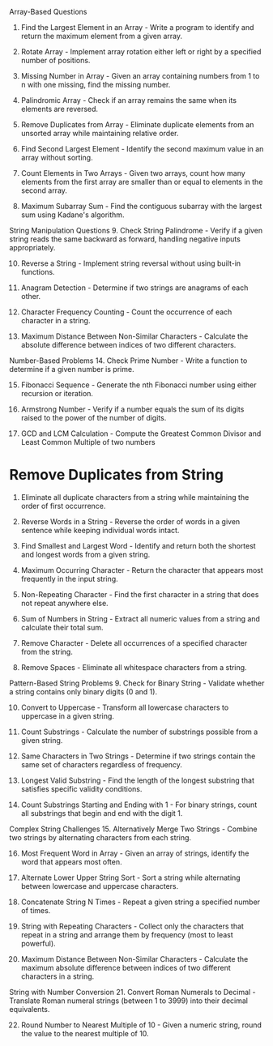 Array-Based Questions
1. Find the Largest Element in an Array - Write a program to identify and return the maximum element from a given array.​

2. Rotate Array - Implement array rotation either left or right by a specified number of positions.​

3. Missing Number in Array - Given an array containing numbers from 1 to n with one missing, find the missing number.​

4. Palindromic Array - Check if an array remains the same when its elements are reversed.​

5. Remove Duplicates from Array - Eliminate duplicate elements from an unsorted array while maintaining relative order.​

6. Find Second Largest Element - Identify the second maximum value in an array without sorting.​

7. Count Elements in Two Arrays - Given two arrays, count how many elements from the first array are smaller than or equal to elements in the second array.​

8. Maximum Subarray Sum - Find the contiguous subarray with the largest sum using Kadane's algorithm.​

String Manipulation Questions
9. Check String Palindrome - Verify if a given string reads the same backward as forward, handling negative inputs appropriately.​

10. Reverse a String - Implement string reversal without using built-in functions.​

11. Anagram Detection - Determine if two strings are anagrams of each other.​

12. Character Frequency Counting - Count the occurrence of each character in a string.​

13. Maximum Distance Between Non-Similar Characters - Calculate the absolute difference between indices of two different characters.​

Number-Based Problems
14. Check Prime Number - Write a function to determine if a given number is prime.​

15. Fibonacci Sequence - Generate the nth Fibonacci number using either recursion or iteration.​

16. Armstrong Number - Verify if a number equals the sum of its digits raised to the power of the number of digits.​

17. GCD and LCM Calculation - Compute the Greatest Common Divisor and Least Common Multiple of two numbers

# Remove Duplicates from String 
1. Eliminate all duplicate characters from a string while maintaining the order of first occurrence.​

2. Reverse Words in a String - Reverse the order of words in a given sentence while keeping individual words intact.​

3. Find Smallest and Largest Word - Identify and return both the shortest and longest words from a given string.​

4. Maximum Occurring Character - Return the character that appears most frequently in the input string.​

5. Non-Repeating Character - Find the first character in a string that does not repeat anywhere else.​

6. Sum of Numbers in String - Extract all numeric values from a string and calculate their total sum.​

7. Remove Character - Delete all occurrences of a specified character from the string.​

8. Remove Spaces - Eliminate all whitespace characters from a string.​

Pattern-Based String Problems
9. Check for Binary String - Validate whether a string contains only binary digits (0 and 1).​

10. Convert to Uppercase - Transform all lowercase characters to uppercase in a given string.​

11. Count Substrings - Calculate the number of substrings possible from a given string.​

12. Same Characters in Two Strings - Determine if two strings contain the same set of characters regardless of frequency.​

13. Longest Valid Substring - Find the length of the longest substring that satisfies specific validity conditions.​

14. Count Substrings Starting and Ending with 1 - For binary strings, count all substrings that begin and end with the digit 1.​

Complex String Challenges
15. Alternatively Merge Two Strings - Combine two strings by alternating characters from each string.​

16. Most Frequent Word in Array - Given an array of strings, identify the word that appears most often.​

17. Alternate Lower Upper String Sort - Sort a string while alternating between lowercase and uppercase characters.​

18. Concatenate String N Times - Repeat a given string a specified number of times.​

19. String with Repeating Characters - Collect only the characters that repeat in a string and arrange them by frequency (most to least powerful).​

20. Maximum Distance Between Non-Similar Characters - Calculate the maximum absolute difference between indices of two different characters in a string.​

String with Number Conversion
21. Convert Roman Numerals to Decimal - Translate Roman numeral strings (between 1 to 3999) into their decimal equivalents.​

22. Round Number to Nearest Multiple of 10 - Given a numeric string, round the value to the nearest multiple of 10.